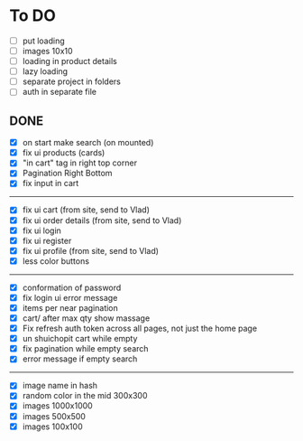 # To DO

- [ ] put loading
- [ ] images 10x10
- [ ] loading in product details
- [ ] lazy loading
- [ ] separate project in folders
- [ ] auth in separate file

## DONE

- [x] on start make search (on mounted)
- [x] fix ui products (cards)
- [x] "in cart" tag in right top corner
- [x] Pagination Right Bottom
- [x] fix input in cart

---

- [x] fix ui cart (from site, send to Vlad)
- [x] fix ui order details (from site, send to Vlad)
- [x] fix ui login
- [x] fix ui register
- [x] fix ui profile (from site, send to Vlad)
- [x] less color buttons

---

- [x] conformation of password
- [x] fix login ui error message
- [x] items per near pagination
- [x] cart/ after max qty show massage
- [x] Fix refresh auth token across all pages, not just the home page
- [x] un shuichopit cart while empty
- [x] fix pagination while empty search
- [x] error message if empty search

---

- [x] image name in hash
- [x] random color in the mid 300x300
- [x] images 1000x1000
- [x] images 500x500
- [x] images 100x100
